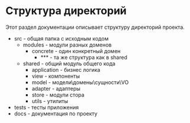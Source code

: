# Структура директорий

Этот раздел документации описывает структуру
директорий проекта.

- src - общая папка с исходным кодом
  - modules - модули разных доменов
    - concrete - один конкретный домен
      - *** - та же структура как в shared
  - shared - общий модуль общего кода
    - application - бизнес логика
    - view - компоненты
    - model - модели\домены\сущности\VO
    - adapter - адаптеры
    - store - модули стора
    - utils - утилиты
- tests - тесты приложения
- docs - документация по проекту
